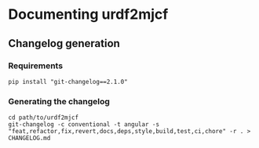 # Documenting urdf2mjcf

## Changelog generation

### Requirements

```shell
pip install "git-changelog==2.1.0"
```

### Generating the changelog

```shell
cd path/to/urdf2mjcf
git-changelog -c conventional -t angular -s "feat,refactor,fix,revert,docs,deps,style,build,test,ci,chore" -r . > CHANGELOG.md 
```
